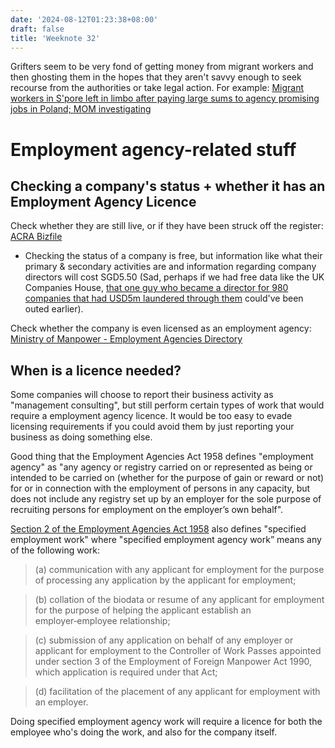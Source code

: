 ```yaml
---
date: '2024-08-12T01:23:38+08:00'
draft: false
title: 'Weeknote 32'
---
```


Grifters seem to be very fond of getting money from migrant workers and then ghosting them in the hopes that they aren't savvy enough to seek recourse from the authorities or take legal action. For example: [Migrant workers in S'pore left in limbo after paying large sums to agency promising jobs in Poland; MOM investigating](https://www.todayonline.com/features/migrant-workers-limbo-poland-mom-2416086)

# Employment agency-related stuff
## Checking a company's status + whether it has an Employment Agency Licence
Check whether they are still live, or if they have been struck off the register: [ACRA Bizfile](https://www.tis.bizfile.gov.sg/ngbtisinternet/faces/oracle/webcenter/portalapp/pages/TransactionMain.jspx?selectedETransId=dirSearch)
- Checking the status of a company is free, but information like what their primary & secondary activities are and information regarding company directors will cost SGD5.50 (Sad, perhaps if we had free data like the UK Companies House, [that one guy who became a director for 980 companies that had USD5m laundered through them](https://www.channelnewsasia.com/singapore/director-980-companies-china-business-5-million-launder-money-4003701) could've been outed earlier).

Check whether the company is even licensed as an employment agency: [Ministry of Manpower - Employment Agencies Directory](https://service2.mom.gov.sg/eadirectory/)

## When is a licence needed? 

Some companies will choose to report their business activity as "management consulting", but still perform certain types of work that would require a employment agency licence. It would be too easy to evade licensing requirements if you could avoid them by just reporting your business as doing something else.

Good thing that the Employment Agencies Act 1958 defines "employment agency" as 
"any agency or registry carried on or represented as being or intended to be carried on (whether for the purpose of gain or reward or not) for or in connection with the employment of persons in any capacity, but does not include any registry set up by an employer for the sole purpose of recruiting persons for employment on the employer’s own behalf". 

[Section 2 of the Employment Agencies Act 1958](https://sso.agc.gov.sg/Act/EAA1958#pr2-) also defines "specified employment work" where "specified employment agency work” means any of the following work:

>(a)	communication with any applicant for employment for the purpose of processing any application by the applicant for employment;

>(b)	collation of the biodata or resume of any applicant for employment for the purpose of helping the applicant establish an employer‑employee relationship;

>(c)	submission of any application on behalf of any employer or applicant for employment to the Controller of Work Passes appointed under section 3 of the Employment of Foreign Manpower Act 1990, which application is required under that Act;

>(d)	facilitation of the placement of any applicant for employment with an employer.

Doing specified employment agency work will require a licence for both the employee who's doing the work, and also for the company itself. 


